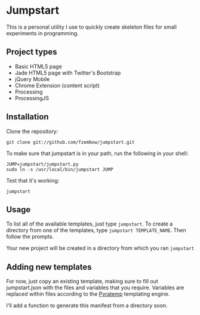 # Jumpstart

This is a personal utility I use to quickly create skeleton files for small experiments in programming. 

Project types
---

* Basic HTML5 page
* Jade HTML5 page with Twitter's Bootstrap
* jQuery Mobile
* Chrome Extension (content script)
* Processing
* ProcessingJS

Installation
---
    
Clone the repository:

    git clone git://github.com/fzembow/jumpstart.git
    
To make sure that jumpstart is in your path, run the following in your shell:

    JUMP=jumpstart/jumpstart.py
    sudo ln -s /usr/local/bin/jumpstart JUMP

Test that it's working:

    jumpstart

Usage
---

To list all of the available templates, just type `jumpstart`.
To create a directory from one of the templates, type `jumpstart TEMPLATE_NAME`.
Then follow the prompts.

Your new project will be created in a directory from which you ran `jumpstart`


Adding new templates
---

For now, just copy an existing template, making sure to fill out jumpstart.json with
the files and variables that you require. Variables are replaced within files according to
the [Pyratemp](http://www.simple-is-better.org/template/pyratemp.html) templating engine.

I'll add a function to generate this
manifest from a directory soon.



